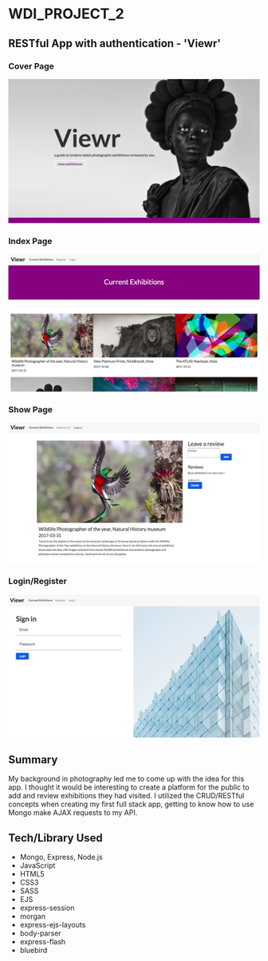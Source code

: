 # WDI_PROJECT_2

## RESTful App with authentication - 'Viewr'

### Cover Page
![](./screenshots/CoverPage.png)

### Index Page
![](./screenshots/IndexPage.png)

### Show Page

![](./screenshots/ShowPage.png)

### Login/Register

![](./screenshots/FormPage.png)

## Summary

My background in photography led me to come up with the idea for this app. I thought it would be interesting to create a platform for the public to add and review exhibitions they had visited. I utilized the  CRUD/RESTful concepts when creating my first full stack app, getting to know how to use Mongo make AJAX requests to my API. 

## Tech/Library Used

* Mongo, Express, Node.js
* JavaScript
* HTML5
* CSS3
* SASS
* EJS
* express-session
* morgan
* express-ejs-layouts
* body-parser
* express-flash
* bluebird




